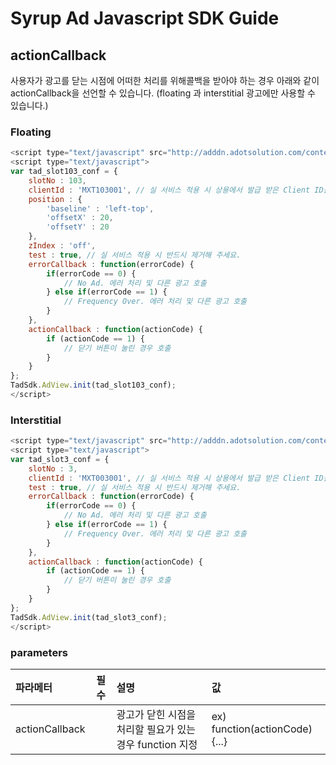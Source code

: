 # Syrup Ad Javascript SDK Guide

## actionCallback
사용자가 광고를 닫는 시점에 어떠한 처리를 위해콜백을 받아야 하는 경우 아래와 같이 actionCallback을 선언할 수 있습니다.
(floating 과 interstitial 광고에만 사용할 수 있습니다.)

### Floating
```javascript
<script type="text/javascript" src="http://adddn.adotsolution.com/contents/sdk/js/tad.min.js" charset="utf-8"></script>
<script type="text/javascript">
var tad_slot103_conf = {
    slotNo : 103,
    clientId : 'MXT103001', // 실 서비스 적용 시 상용에서 발급 받은 Client ID를 사용해 주세요.
    position : {
        'baseline' : 'left-top',
        'offsetX' : 20,
        'offsetY' : 20
    },
    zIndex : 'off',
    test : true, // 실 서비스 적용 시 반드시 제거해 주세요.
    errorCallback : function(errorCode) {
        if(errorCode == 0) {
            // No Ad. 에러 처리 및 다른 광고 호출
        } else if(errorCode == 1) {
            // Frequency Over. 에러 처리 및 다른 광고 호출
        }
    },
    actionCallback : function(actionCode) {
    	if (actionCode == 1) {
    		// 닫기 버튼이 눌린 경우 호출
    	}
    }
};
TadSdk.AdView.init(tad_slot103_conf);
</script>
```

### Interstitial
```javascript
<script type="text/javascript" src="http://adddn.adotsolution.com/contents/sdk/js/tad.min.js" charset="utf-8"></script>
<script type="text/javascript">
var tad_slot3_conf = {
    slotNo : 3,
    clientId : 'MXT003001', // 실 서비스 적용 시 상용에서 발급 받은 Client ID를 사용해 주세요.
    test : true, // 실 서비스 적용 시 반드시 제거해 주세요.
    errorCallback : function(errorCode) {
        if(errorCode == 0) {
            // No Ad. 에러 처리 및 다른 광고 호출
        } else if(errorCode == 1) {
            // Frequency Over. 에러 처리 및 다른 광고 호출
        }
    },
    actionCallback : function(actionCode) {
    	if (actionCode == 1) {
    		// 닫기 버튼이 눌린 경우 호출
    	}
    }
};
TadSdk.AdView.init(tad_slot3_conf);
</script>
```
### parameters
| 파라메터 | 필수 | 설명 | 값 |
|:---------|:----:|:-----|:---|
|actionCallback||광고가 닫힌 시점을 처리할 필요가 있는 경우 function 지정|ex) function(actionCode) {...}|
